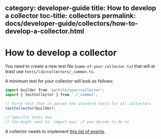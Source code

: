 category: developer-guide
title: How to develop a collector
toc-title: collectors
permalink: docs/developer-guide/collectors/how-to-develop-a-collector.html
---
# How to develop a collector

You need to create a new test file (`name-of-your-collector.ts`) that
will at least use `tests/lib/collectors/_common.ts`.

A minimum test for your collector will look as follows:

```typescript
import builder from 'path/to/your/collector';
import { testCollector } from './_common';

// First test that it passes the standard tests for all collectors
testCollector(builder);

// Specific tests now
// You might want to `import ava` if you decide to do so
```

A collector needs to implement [this list of events](../events/list-of-events.md).
